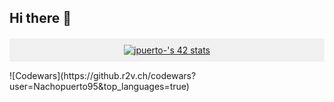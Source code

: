 ## Hi there 👋

<p class="container" align="center" style="margin-top: 20px; background-color: #f0f0f0; padding: 10px;">
  <a href="https://github.com/oakoudad/badge42">
    <img src="https://badge.mediaplus.ma/darkblue/jpuerto-?1337Badge=off&UM6P=off" alt="jpuerto-'s 42 stats" />
  </a>
</p>
![Codewars](https://github.r2v.ch/codewars?user=Nachopuerto95&top_languages=true)

